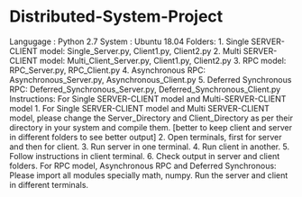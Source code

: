 # Distributed-System-Project
Langugage : Python 2.7 System : Ubuntu 18.04 Folders: 1. Single SERVER-CLIENT model: Single_Server.py, Client1.py, Client2.py 2. Multi SERVER-CLIENT model: Multi_Client_Server.py, Client1.py, Client2.py 3. RPC model: RPC_Server.py, RPC_Client.py 4. Asynchronous RPC: Asynchronous_Server.py, Asynchronous_Client.py 5. Deferred Synchronous RPC: Deferred_Synchronous_Server.py, Deferred_Synchronous_Client.py Instructions: For Single SERVER-CLIENT model and Multi-SERVER-CLIENT model 1. For Single SERVER-CLIENT model and Multi SERVER-CLIENT model, please change the Server_Directory and Client_Directory as per their directory in your system and compile them. [better to keep client and server in different folders to see better output] 2. Open terminals, first for server and then for client. 3. Run server in one terminal. 4. Run client in another. 5. Follow instructions in client terminal. 6. Check output in server and client folders. For RPC model, Asynchronous RPC and Deferred Synchronous: Please import all modules specially math, numpy. Run the server and client in different terminals.
